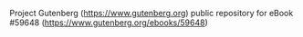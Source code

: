 Project Gutenberg (https://www.gutenberg.org) public repository for
eBook #59648 (https://www.gutenberg.org/ebooks/59648)
